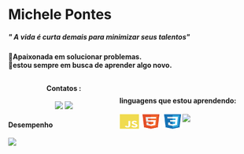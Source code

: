 # Michele Pontes

<h5 classe="animated-text">" A vida é curta demais para minimizar seus talentos"</h5>
<p><h4>📌Apaixonada em solucionar problemas.<br>
📖estou sempre em busca de aprender algo novo.</h4></p>

<div style="float: right"><br>
 <h4>linguagens que estou aprendendo:</h4>
  <img align="center" alt="Js" height="30" width="40" src="https://raw.githubusercontent.com/devicons/devicon/master/icons/javascript/javascript-plain.svg">
  <img align="center" alt="HTML" height="30" width="40" src="https://raw.githubusercontent.com/devicons/devicon/master/icons/html5/html5-original.svg">
  <img align="center" alt="CSS" height="30" width="40" src="https://raw.githubusercontent.com/devicons/devicon/master/icons/css3/css3-original.svg">
  <img  align="right" width="150" src="https://cdn.discordapp.com/attachments/1057088577852407919/1214014239895977984/michele_gif.gif?ex=65f791de&is=65e51cde&hm=bf718a5e4d9a173d72aca264641f2b1c6c96ae4f6e09bf744fffbbb3880198ac&">
</p>
  
  </div>
  
  ##
  <div align="center">
 <h4>Contatos :</h4>
  </div>
<div align="center">
  
  <a href="https://instagram.com/_michelepontes" target="_blank"><img  src="https://img.shields.io/badge/-Instagram-%23E4405F?style=for-the-badge&logo=instagram&logoColor=white" target="_blank"></a>
  <a href = "mailto:pontesmichele03@gmail.com"><img src="https://img.shields.io/badge/-Gmail-%23333?style=for-the-badge&logo=gmail&logoColor=white" target="_blank"></a> 
</div>

<div> 
  <h4> Desempenho </h4>
  <img heinght="180" src="https://github-readme-stats.vercel.app/api?username=michelep0ntes&show_icons=true&theme=dark"/>

</div>

